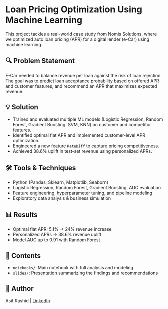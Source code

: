 # Loan Pricing Optimization Using Machine Learning

This project tackles a real-world case study from Nomis Solutions, where we optimized auto loan pricing (APR) for a digital lender (e-Car) using machine learning.

## 🔍 Problem Statement
E-Car needed to balance revenue per loan against the risk of loan rejection. The goal was to predict loan acceptance probability based on offered APR and customer features, and recommend an APR that maximizes expected revenue.

## 💡 Solution
- Trained and evaluated multiple ML models (Logistic Regression, Random Forest, Gradient Boosting, SVM, KNN) on customer and competitor features.
- Identified optimal flat APR and implemented customer-level APR optimization.
- Engineered a new feature `RateDiff` to capture pricing competitiveness.
- Achieved 38.6% uplift in test-set revenue using personalized APRs.

## 🛠️ Tools & Techniques
- Python (Pandas, Sklearn, Matplotlib, Seaborn)
- Logistic Regression, Random Forest, Gradient Boosting, AUC evaluation
- Feature engineering, hyperparameter tuning, and pipeline modeling
- Exploratory data analysis & business simulation

## 📊 Results
- Optimal flat APR: 5.1% → 24% revenue increase
- Personalized APRs → 38.6% revenue uplift
- Model AUC up to 0.91 with Random Forest

## 📁 Contents
- `notebooks/`: Main notebook with full analysis and modeling
- `slides/`: Presentation summarizing the findings and recommendations

## 🧠 Author
Asif Rashid | [LinkedIn](https://www.linkedin.com/in/asif-rashid-0636781a5/)
